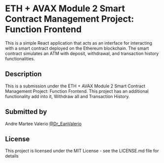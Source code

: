 # ETH + AVAX Module 2 Smart Contract Management Project: Function Frontend 
This is a simple React application that acts as an interface for interacting with a smart contract deployed on the Ethereum blockchain. The smart contract simulates an ATM with deposit, withdrawal, and transaction history functionalities.

## Description
This is a submission under the ETH + AVAX Module 2 Smart Contract Management Project: Function Frontend. This project has an additional functionality add into it, Withdraw all and Transaction History.

## Submitted by

Andre Martee Valerio
[@Dr_EanValerio](https://twitter.com/Dr_EanValerio)

## License

This project is licensed under the MIT License - see the LICENSE.md file for details
